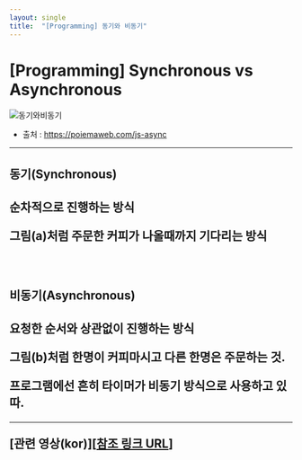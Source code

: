 ```yaml
---
layout: single
title:  "[Programming] 동기와 비동기"
---
```



# [Programming] Synchronous vs Asynchronous  


![동기와비동기]({{site.url}}/images/2023-03-18-second/동기와비동기.png)
* 출처 :&nbsp;https://poiemaweb.com/js-async

---
<h2>동기(Synchronous)<h2>

순차적으로 진행하는 방식

그림(a)처럼 주문한 커피가 나올때까지 기다리는 방식

<br>

<h2>비동기(Asynchronous)<h2>

요청한 순서와 상관없이 진행하는 방식

그림(b)처럼 한명이 커피마시고 다른 한명은 주문하는 것.

프로그램에선 흔히 타이머가 비동기 방식으로 사용하고 있따.

---

[관련 영상(kor)][[참조 링크 URL](https://www.youtube.com/watch?v=U42qWURR6Gw)]

